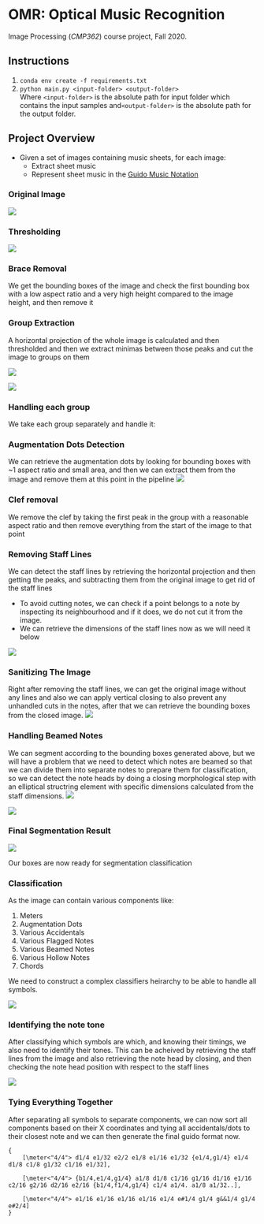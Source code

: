 # OMR: Optical Music Recognition
Image Processing (_CMP362_) course project, Fall 2020.

## Instructions
1. `conda env create -f requirements.txt`
2. `python main.py​ <input-folder> <output-folder>`  
Where ​`<input-folder>`​ is the absolute path for input folder which contains the input
samples and ​`<output-folder>`​ is the absolute path for the output folder.

## Project Overview
- Given a set of images containing music sheets, for each image:  
    - Extract sheet music
    - Represent sheet music in the [Guido Music Notation](https://guidodoc.grame.fr/)

### Original Image

![](doc/images/original.png)

### Thresholding 

![](doc/images/threshold.png)

### Brace Removal

We get the bounding boxes of the image and check the first bounding box with a low aspect ratio and a very high height compared to the image height, and then remove it

### Group Extraction
A horizontal projection of the whole image is calculated and then thresholded and then we extract minimas between those peaks and cut the image to groups on them

![](doc/images/groups_projection.png)

![](doc/images/groups.png)

### Handling each group
We take each group separately and handle it:
### Augmentation Dots Detection
We can retrieve the augmentation dots by looking for bounding boxes with ~1 aspect ratio and small area, and then we can extract them from the image and remove them at this point in the pipeline
![](doc/images/dots.png)

### Clef removal
We remove the clef by taking the first peak in the group with a reasonable aspect ratio and then remove everything from the start of the image to that point

### Removing Staff Lines
We can detect the staff lines by retrieving the horizontal projection and then getting the peaks, and subtracting them from the original image to get rid of the staff lines

* To avoid cutting notes, we can check if a point belongs to a note by inspecting its neighbourhood and if it does, we do not cut it from the image.
* We can retrieve the dimensions of the staff lines now as we will need it below
  
![](doc/images/group_projection.png)

### Sanitizing The Image
Right after removing the staff lines, we can get the original image without any lines and also we can apply vertical closing to also prevent any unhandled cuts in the notes, after that we can retrieve the bounding boxes from the closed image.
![](doc/images/sanitized_closed.png)

### Handling Beamed Notes
We can segment according to the bounding boxes generated above, but we will have a problem that we need to detect which notes are beamed so that we can divide them into separate notes to prepare them for classification, so we can detect the note heads by doing a closing morphological step with an elliptical structring element with specific dimensions calculated from the staff dimensions.
![](doc/images/beam_slicing.png)

![](doc/images/beam_slicing_2.png)

### Final Segmentation Result

![](doc/images/final_segmentation.png)

Our boxes are now ready for segmentation classification

### Classification

As the image can contain various components like:
1.  Meters
2.  Augmentation Dots
3.  Various Accidentals
4.  Various Flagged Notes
5.  Various Beamed Notes
6.  Various Hollow Notes
7.  Chords

We need to construct a complex classifiers heirarchy to be able to handle all symbols.

![](doc/images/classifier_heirarchy.png)

### Identifying the note tone
After classifying which symbols are which, and knowing their timings, we also need to identify their tones.
This can be acheived by retrieving the staff lines from the image and also retrieving the note head by closing, and then checking the note head position with respect to the staff lines

![](doc/images/head_line.png)

### Tying Everything Together

After separating all symbols to separate components, we can now sort all components based on their X coordinates and tying all accidentals/dots to their closest note and we can then generate the final guido format now.

```
{
    [\meter<"4/4"> d1/4 e1/32 e2/2 e1/8 e1/16 e1/32 {e1/4,g1/4} e1/4 d1/8 c1/8 g1/32 c1/16 e1/32],

    [\meter<"4/4"> {b1/4,e1/4,g1/4} a1/8 d1/8 c1/16 g1/16 d1/16 e1/16 c2/16 g2/16 d2/16 e2/16 {b1/4,f1/4,g1/4} c1/4 a1/4. a1/8 a1/32..],

    [\meter<"4/4"> e1/16 e1/16 e1/16 e1/16 e1/4 e#1/4 g1/4 g&&1/4 g1/4 e#2/4]
}
```